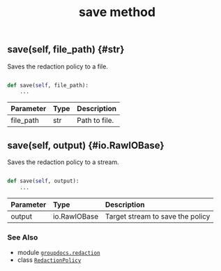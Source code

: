 ﻿---
title: save method
second_title: GroupDocs.Redaction for Python via .NET API References
description: 
type: docs
weight: 30
url: /groupdocs.redaction/redactionpolicy/save/
is_root: false
---

## save(self, file_path) {#str}

Saves the redaction policy to a file.



```python

def save(self, file_path):
    ...
```


| Parameter | Type | Description |
| :- | :- | :- |
| file_path | str | Path to file. |


## save(self, output) {#io.RawIOBase}

Saves the redaction policy to a stream.



```python

def save(self, output):
    ...
```


| Parameter | Type | Description |
| :- | :- | :- |
| output | io.RawIOBase | Target stream to save the policy |



### See Also
* module [`groupdocs.redaction`](../../)
* class [`RedactionPolicy`](/redaction/python-net/groupdocs.redaction/redactionpolicy)
